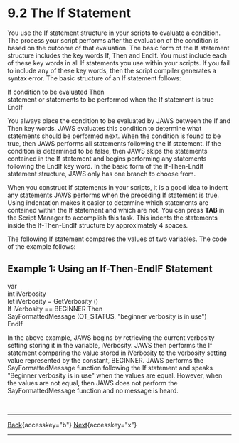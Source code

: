 # 9.2 The If Statement

You use the If statement structure in your scripts to evaluate a
condition. The process your script performs after the evaluation of the
condition is based on the outcome of that evaluation. The basic form of
the If statement structure includes the key words If, Then and EndIf.
You must include each of these key words in all If statements you use
within your scripts. If you fail to include any of these key words, then
the script compiler generates a syntax error. The basic structure of an
If statement follows:

If condition to be evaluated Then\
statement or statements to be performed when the If statement is true\
EndIf

You always place the condition to be evaluated by JAWS between the If
and Then key words. JAWS evaluates this condition to determine what
statements should be performed next. When the condition is found to be
true, then JAWS performs all statements following the If statement. If
the condition is determined to be false, then JAWS skips the statements
contained in the If statement and begins performing any statements
following the EndIf key word. In the basic form of the If-Then-EndIf
statement structure, JAWS only has one branch to choose from.

When you construct If statements in your scripts, it is a good idea to
indent any statements JAWS performs when the preceding If statement is
true. Using indentation makes it easier to determine which statements
are contained within the If statement and which are not. You can press
**TAB** in the Script Manager to accomplish this task. This indents the
statements inside the If-Then-EndIf structure by approximately 4 spaces.

The following If statement compares the values of two variables. The
code of the example follows:

## Example 1: Using an If-Then-EndIF Statement

var\
int iVerbosity\
let iVerbosity = GetVerbosity ()\
If iVerbosity == BEGINNER Then\
SayFormattedMessage (OT_STATUS, \"beginner verbosity is in use\")\
EndIf

In the above example, JAWS begins by retrieving the current verbosity
setting storing it in the variable, iVerbosity. JAWS then performs the
If statement comparing the value stored in iVerbosity to the verbosity
setting value represented by the constant, BEGINNER. JAWS performs the
SayFormattedMessage function following the If statement and speaks
\"Beginner verbosity is in use\" when the values are equal. However,
when the values are not equal, then JAWS does not perform the
SayFormattedMessage function and no message is heard.

 

  ---------------------------------------------------------- -- --------------------------------------------------
  [Back](javascript:window.history.go(-1);){accesskey="b"}      [Next](09-3_TheElseStatement.htm){accesskey="x"}
  ---------------------------------------------------------- -- --------------------------------------------------
